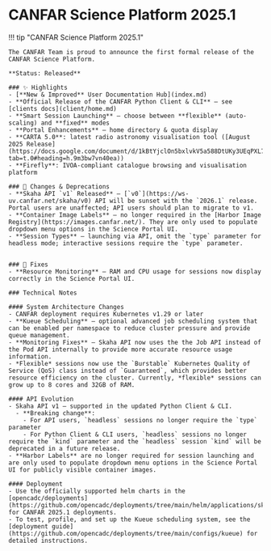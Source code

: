 # CANFAR Science Platform 2025.1

!!! tip "CANFAR Science Platform 2025.1"

    The CANFAR Team is proud to announce the first formal release of the CANFAR Science Platform.
    
    **Status: Released**

    ### ✨ Highlights
    - [**New & Improved** User Documentation Hub](index.md)
    - **Official Release of the CANFAR Python Client & CLI** — see [clients docs](client/home.md)
    - **Smart Session Launching** — choose between **flexible** (auto-scaling) and **fixed** modes
    - **Portal Enhancements** — home directory & quota display
    - **CARTA 5.0**: latest radio astronomy visualisation tool ([August 2025 Release](https://docs.google.com/document/d/1kBtYjclOn5bxlvkV5a588DtUKy3UEqPXL78IiTVAMUk/edit?tab=t.0#heading=h.9m3bw7vn40ea))
    - **Firefly**: IVOA-compliant catalogue browsing and visualisation platform

    ### 📝 Changes & Deprecations
    - **Skaha API `v1` Released** — [`v0`](https://ws-uv.canfar.net/skaha/v0) API will be sunset with the `2026.1` release. Portal users are unaffected; API users should plan to migrate to v1.
    - **Container Image Labels** — no longer required in the [Harbor Image Registry](https://images.canfar.net/). They are only used to populate dropdown menu options in the Science Portal UI.
    - **Session Types** — launching via API, omit the `type` parameter for headless mode; interactive sessions require the `type` parameter.
    

    ### 🐛 Fixes
    - **Resource Monitoring** — RAM and CPU usage for sessions now display correctly in the Science Portal UI.

    ### Technical Notes

    #### System Architecture Changes
    - CANFAR deployment requires Kubernetes v1.29 or later
    - **Kueue Scheduling** — optional advanced job scheduling system that can be enabled per namespace to reduce cluster pressure and provide queue management.
    - **Monitoring Fixes** — Skaha API now uses the the Job API instead of the Pod API internally to provide more accurate resource usage information.
    - *Flexible* sessions now use the `Burstable` Kubernetes Quality of Service (QoS) class instead of `Guaranteed`, which provides better resource efficiency on the cluster. Currently, *flexible* sessions can grow up to 8 cores and 32GB of RAM.

    #### API Evolution
    - Skaha API v1 — supported in the updated Python Client & CLI. 
      - **Breaking change**:
        - For API users, `headless` sessions no longer require the `type` parameter
        - For Python Client & CLI users, `headless` sessions no longer require the `kind` parameter and the `headless` session `kind` will be deprecated in a future release.
    - **Harbor Labels** are no longer required for session launching and are only used to populate dropdown menu options in the Science Portal UI for publicly visible container images.

    #### Deployment
    - Use the officially supported helm charts in the [opencadc/deployments](https://github.com/opencadc/deployments/tree/main/helm/applications/skaha) for CANFAR 2025.1 deployments.
    - To test, profile, and set up the Kueue scheduling system, see the [deployment guide](https://github.com/opencadc/deployments/tree/main/configs/kueue) for detailed instructions.